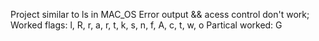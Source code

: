 Project similar to ls in MAC_OS
Error output && acess control don't work;
Worked flags: l, R, r, a, r, t, k, s, n, f, A, c, t, w, o
Partical worked: G